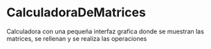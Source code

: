 # CalculadoraDeMatrices
Calculadora con una pequeña interfaz grafica donde se muestran las matrices, se rellenan y se realiza las operaciones
